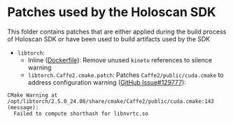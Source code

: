 # Patches used by the Holoscan SDK

This folder contains patches that are either applied during the build process of Holoscan SDK
or have been used to build artifacts used by the SDK

- `libtorch`:
  - Inline ([Dockerfile](../Dockerfile)): Remove unused `kineto` references to silence warning
  - `libtorch.Caffe2.cmake.patch`: Patches `Caffe2/public/cuda.cmake` to address configuration warning ([GitHub Issue#129777](https://github.com/pytorch/pytorch/issues/129777)):
```
CMake Warning at /opt/libtorch/2.5.0_24.08/share/cmake/Caffe2/public/cuda.cmake:143 (message):
  Failed to compute shorthash for libnvrtc.so
```
